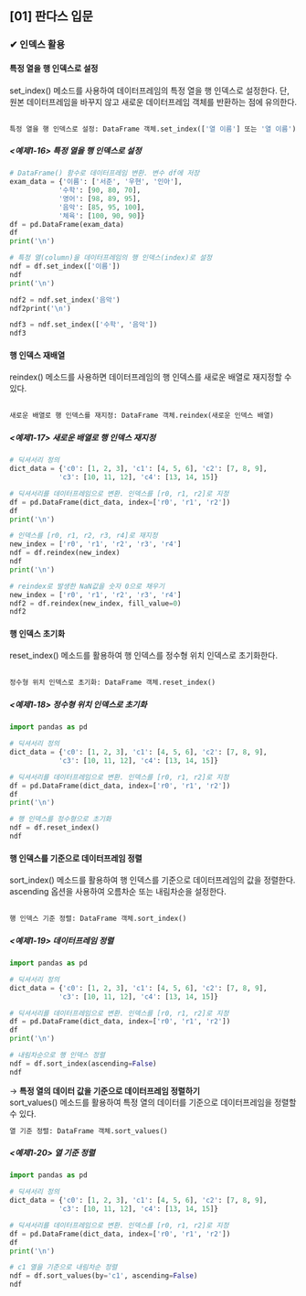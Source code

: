 <h2>[01] 판다스 입문</h2>
<h3>✔ 인덱스 활용</h3>

<h4>특정 열을 행 인덱스로 설정</h4>
set_index() 메소드를 사용하여 데이터프레임의 특정 열을 행 인덱스로 설정한다. 단, 원본 데이터프레임을 바꾸지 않고 새로운 데이터프레임 객체를 반환하는 점에 유의한다.<br>
<br>

```python
특정 열을 행 인덱스로 설정: DataFrame 객체.set_index(['열 이름'] 또는 '열 이름')
```
##### <예제1-16> 특정 열을 행 인덱스로 설정
```python
# DataFrame() 함수로 데이터프레임 변환. 변수 df에 저장
exam_data = {'이름': ['서준', '우현', '인아'],
            '수학': [90, 80, 70],
            '영어': [98, 89, 95],
            '음악': [85, 95, 100],
            '체육': [100, 90, 90]}
df = pd.DataFrame(exam_data)
df
print('\n')

# 특정 열(column)을 데이터프레임의 행 인덱스(index)로 설정
ndf = df.set_index(['이름'])
ndf
print('\n')

ndf2 = ndf.set_index('음악')
ndf2print('\n')

ndf3 = ndf.set_index(['수학', '음악'])
ndf3
```

<h4>행 인덱스 재배열</h4>
reindex() 메소드를 사용하면 데이터프레임의 행 인덱스를 새로운 배열로 재지정할 수 있다.<br>
<br>

```python
새로운 배열로 행 인덱스를 재지정: DataFrame 객체.reindex(새로운 인덱스 배열)
```
##### <예제1-17> 새로운 배열로 행 인덱스 재지정
```python
# 딕셔서리 정의
dict_data = {'c0': [1, 2, 3], 'c1': [4, 5, 6], 'c2': [7, 8, 9],
            'c3': [10, 11, 12], 'c4': [13, 14, 15]}

# 딕셔서리를 데이터프레임으로 변환. 인덱스를 [r0, r1, r2]로 지정
df = pd.DataFrame(dict_data, index=['r0', 'r1', 'r2'])
df
print('\n')

# 인덱스를 [r0, r1, r2, r3, r4]로 재지정
new_index = ['r0', 'r1', 'r2', 'r3', 'r4']
ndf = df.reindex(new_index)
ndf
print('\n')

# reindex로 발생한 NaN값을 숫자 0으로 채우기 
new_index = ['r0', 'r1', 'r2', 'r3', 'r4']
ndf2 = df.reindex(new_index, fill_value=0)
ndf2
```

<h4>행 인덱스 초기화</h4>
reset_index() 메소드를 활용하여 행 인덱스를 정수형 위치 인덱스로 초기화한다. <br>
<br>

```python
정수형 위치 인덱스로 초기화: DataFrame 객체.reset_index()
```
##### <예제1-18> 정수형 위치 인덱스로 초기화
```python
import pandas as pd

# 딕셔서리 정의
dict_data = {'c0': [1, 2, 3], 'c1': [4, 5, 6], 'c2': [7, 8, 9],
            'c3': [10, 11, 12], 'c4': [13, 14, 15]}

# 딕셔서리를 데이터프레임으로 변환. 인덱스를 [r0, r1, r2]로 지정
df = pd.DataFrame(dict_data, index=['r0', 'r1', 'r2'])
df
print('\n')

# 행 인덱스를 정수형으로 초기화
ndf = df.reset_index()
ndf
```

<h4>행 인덱스를 기준으로 데이터프레임 정렬</h4>
sort_index() 메소드를 활용하여 행 인덱스를 기준으로 데이터프레임의 값을 정렬한다. ascending 옵션을 사용하여 오름차순 또는 내림차순을 설정한다.<br>
<br>

```python
행 인덱스 기준 정렬: DataFrame 객체.sort_index()
```
##### <예제1-19> 데이터프레임 정렬
```python
import pandas as pd

# 딕셔서리 정의
dict_data = {'c0': [1, 2, 3], 'c1': [4, 5, 6], 'c2': [7, 8, 9],
            'c3': [10, 11, 12], 'c4': [13, 14, 15]}

# 딕셔서리를 데이터프레임으로 변환. 인덱스를 [r0, r1, r2]로 지정
df = pd.DataFrame(dict_data, index=['r0', 'r1', 'r2'])
df
print('\n')

# 내림차순으로 행 인덱스 정렬
ndf = df.sort_index(ascending=False)
ndf
```

→ **특정 열의 데이터 값을 기준으로 데이터프레임 정렬하기**<br>
sort_values() 메소드를 활용하여 특정 열의 데이터를 기준으로 데이터프레임을 정렬할 수 있다.   
```python
열 기준 정렬: DataFrame 객체.sort_values()
```
##### <예제1-20> 열 기준 정렬
```python
import pandas as pd

# 딕셔서리 정의
dict_data = {'c0': [1, 2, 3], 'c1': [4, 5, 6], 'c2': [7, 8, 9],
            'c3': [10, 11, 12], 'c4': [13, 14, 15]}

# 딕셔서리를 데이터프레임으로 변환. 인덱스를 [r0, r1, r2]로 지정
df = pd.DataFrame(dict_data, index=['r0', 'r1', 'r2'])
df
print('\n')

# c1 열을 기준으로 내림차순 정렬
ndf = df.sort_values(by='c1', ascending=False)
ndf
```